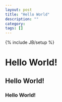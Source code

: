 ```yaml
---
layout: post
title: "Hello World"
description: ""
category: 
tags: []
---
```

{% include JB/setup %}
# Hello World!
## Hello World!
### Hello World!
